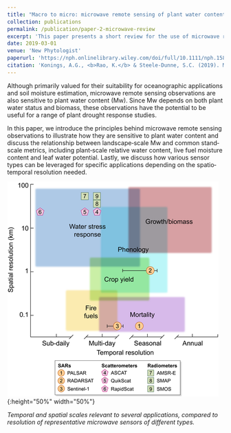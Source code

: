 ```yaml
---
title: "Macro to micro: microwave remote sensing of plant water content for physiology and ecology"
collection: publications
permalink: /publication/paper-2-microwave-review
excerpt: 'This paper presents a short review for the use of microwave remote sensing of plant water.'
date: 2019-03-01
venue: 'New Phytologist'
paperurl: 'https://nph.onlinelibrary.wiley.com/doi/full/10.1111/nph.15808'
citation: 'Konings, A.G., <b>Rao, K.</b> & Steele‐Dunne, S.C. (2019). Macro to Micro: Microwave Remote Sensing of Plant Water Content for Physiology and Ecology. <i>New Phytol.,</i> nph.15808.'
---
```


Although primarily valued for their suitability for oceanographic applications and soil moisture estimation, microwave remote sensing observations are also sensitive to plant water content (Mw). Since Mw depends on both plant water status and biomass, these observations have the potential to be useful for a range of plant drought response studies. 

In this paper, we introduce the principles behind microwave remote sensing observations to illustrate how they are sensitive to plant water content and discuss the relationship between landscape‐scale Mw and common stand‐scale metrics, including plant‐scale relative water content, live fuel moisture content and leaf water potential. Lastly, we discuss how various sensor types can be leveraged for specific applications depending on the spatio‐temporal resolution needed.

![Temporal and spatial scales relevant to several applications, compared to resolution of representative microwave sensors of different types.](/images/macrotomicro.png){:height="50%" width="50%"}

_Temporal and spatial scales relevant to several applications, compared to resolution of representative microwave sensors of different types._
